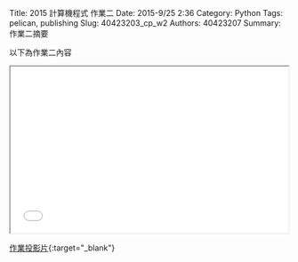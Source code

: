 Title: 2015 計算機程式 作業二
Date: 2015-9/25 2:36
Category: Python
Tags: pelican, publishing
Slug: 40423203_cp_w2
Authors: 40423207
Summary: 作業二摘要

以下為作業二內容


<iframe src="40423207_cp_w2_p.html" width="500" height="300"></iframe>

[作業投影片](40423207_cp_w2_p.html){:target="_blank"}